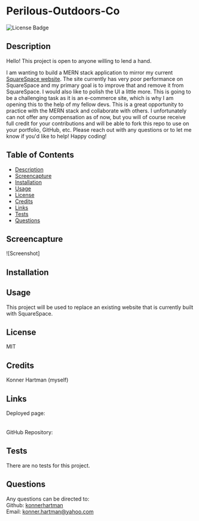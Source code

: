 # Perilous-Outdoors-Co
  ![License Badge](https://img.shields.io/badge/License-MIT-green.svg)
  
  ## Description
  
  Hello! This project is open to anyone willing to lend a hand. 

  I am wanting to build a MERN stack application to mirror my current [SquareSpace website](https://www.perilousoutdoors.com/). The site currently has very poor performance on SquareSpace and my primary goal is to improve that and remove it from SquareSpace. I would also like to polish the UI a little more. This is going to be a challenging task as it is an e-commerce site, which is why I am opening this to the help of my fellow devs. This is a great opportunity to practice with the MERN stack and collaborate with others. I unfortunately can not offer any compensation as of now, but you will of course receive full credit for your contributions and will be able to fork this repo to use on your portfolio, GitHub, etc. Please reach out with any questions or to let me know if you'd like to help! Happy coding!
  
  ## Table of Contents
  - [Description](#)
  - [Screencapture](#screencapture)
  - [Installation](#installation)
  - [Usage](#usage)
  - [License](#license)
  - [Credits](#credits)
  - [Links](#links)
  - [Tests](#tests)
  - [Questions](#questions)
  
  ## Screencapture
  ![Screenshot]

  ## Installation
  
  ## Usage
  This project will be used to replace an existing website that is currently built with SquareSpace. 
  
  ## License
  MIT
  
  ## Credits
  Konner Hartman (myself)

  ## Links
  Deployed page: 
  </br>
  </br>
  </br>
  GitHub Repository:
  </br>
  
  ## Tests
  There are no tests for this project.
  
  ## Questions
  Any questions can be directed to:
  <br/>
  Github: [konnerhartman](https://github.com/konnerhartman)
  <br/>
  Email: konner.hartman@yahoo.com
